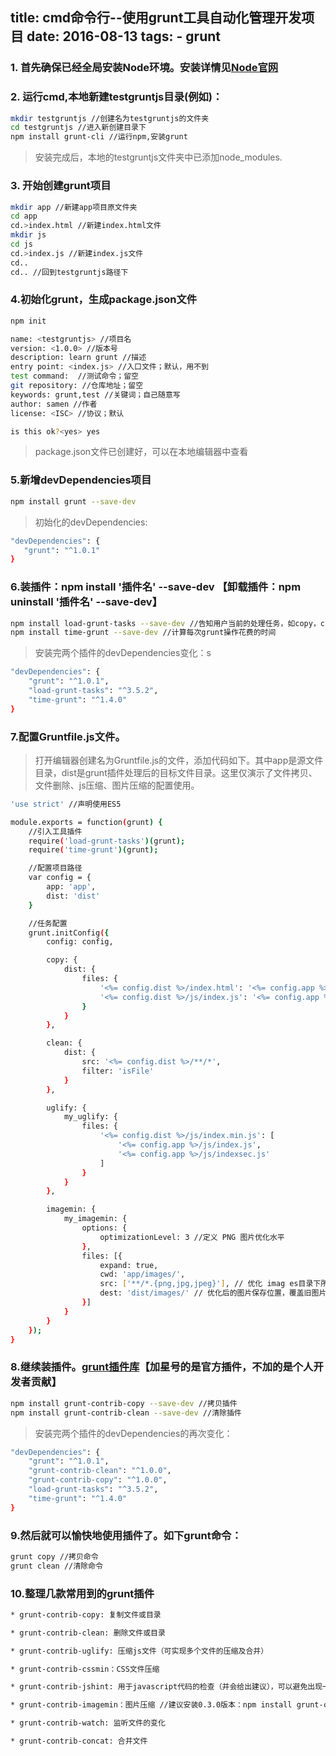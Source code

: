 title: cmd命令行--使用grunt工具自动化管理开发项目
date: 2016-08-13
tags:
    - grunt
---

### 1. 首先确保已经全局安装Node环境。安装详情见[Node官网](http://nodejs.org)

### 2. 运行cmd,本地新建testgruntjs目录(例如)：
```bash
mkdir testgruntjs //创建名为testgruntjs的文件夹
cd testgruntjs //进入新创建目录下
npm install grunt-cli //运行npm,安装grunt
```
> 安装完成后，本地的testgruntjs文件夹中已添加node_modules.

### 3. 开始创建grunt项目
```bash
mkdir app //新建app项目原文件夹
cd app
cd.>index.html //新建index.html文件
mkdir js
cd js
cd.>index.js //新建index.js文件
cd..
cd.. //回到testgruntjs路径下
```

### 4.初始化grunt，生成package.json文件
```bash
npm init

name: <testgruntjs> //项目名
version: <1.0.0> //版本号
description: learn grunt //描述
entry point: <index.js> //入口文件；默认，用不到
test command:  //测试命令；留空
git repository: //仓库地址；留空
keywords: grunt,test //关键词；自己随意写
author: samen //作者
license: <ISC> //协议；默认

is this ok?<yes> yes
```
> package.json文件已创建好，可以在本地编辑器中查看

### 5.新增devDependencies项目
```bash
npm install grunt --save-dev
```
>初始化的devDependencies:
```bash
"devDependencies": {
   "grunt": "^1.0.1"
}
```

### 6.装插件：npm install '插件名' --save-dev 【卸载插件：npm uninstall '插件名' --save-dev】

```bash
npm install load-grunt-tasks --save-dev //告知用户当前的处理任务，如copy，clean...
npm install time-grunt --save-dev //计算每次grunt操作花费的时间
```

>安装完两个插件的devDependencies变化：s
```bash
"devDependencies": {
    "grunt": "^1.0.1",
    "load-grunt-tasks": "^3.5.2",
    "time-grunt": "^1.4.0"
}
```

### 7.配置Gruntfile.js文件。
>打开编辑器创建名为Gruntfile.js的文件，添加代码如下。其中app是源文件目录，dist是grunt插件处理后的目标文件目录。这里仅演示了文件拷贝、文件删除、js压缩、图片压缩的配置使用。

```bash
'use strict' //声明使用ES5

module.exports = function(grunt) {
    //引入工具插件
    require('load-grunt-tasks')(grunt);
    require('time-grunt')(grunt);

    //配置项目路径
    var config = {
        app: 'app',
        dist: 'dist'
    }

    //任务配置
    grunt.initConfig({
        config: config,

        copy: {
            dist: {
                files: {
                    '<%= config.dist %>/index.html': '<%= config.app %>/index.html',
                    '<%= config.dist %>/js/index.js': '<%= config.app %>/js/index.js'
                }
            }
        },

        clean: {
            dist: {
                src: '<%= config.dist %>/**/*',
                filter: 'isFile'
            }
        },

        uglify: {
            my_uglify: {
                files: {
                    '<%= config.dist %>/js/index.min.js': [
                        '<%= config.app %>/js/index.js',
                        '<%= config.app %>/js/indexsec.js'
                    ]
                }
            }
        },

        imagemin: {
            my_imagemin: {
                options: {
                    optimizationLevel: 3 //定义 PNG 图片优化水平
                },
                files: [{
                    expand: true,
                    cwd: 'app/images/', 
                    src: ['**/*.{png,jpg,jpeg}'], // 优化 imag es目录下所有 png/jpg/jpeg 图片
                    dest: 'dist/images/' // 优化后的图片保存位置，覆盖旧图片，并且不作提示
                }]
            }
        }
    });
}
```
### 8.继续装插件。[grunt插件库](http://www.gruntjs.net/plugins)【加星号的是官方插件，不加的是个人开发者贡献】
```bash
npm install grunt-contrib-copy --save-dev //拷贝插件
npm install grunt-contrib-clean --save-dev //清除插件
```

>安装完两个插件的devDependencies的再次变化：
```bash
"devDependencies": {
    "grunt": "^1.0.1",
    "grunt-contrib-clean": "^1.0.0",
    "grunt-contrib-copy": "^1.0.0",
    "load-grunt-tasks": "^3.5.2",
    "time-grunt": "^1.4.0"
}
```

### 9.然后就可以愉快地使用插件了。如下grunt命令：

```bash
grunt copy //拷贝命令
grunt clean //清除命令
```

### 10.整理几款常用到的grunt插件
```bash
* grunt-contrib-copy: 复制文件或目录

* grunt-contrib-clean: 删除文件或目录

* grunt-contrib-uglify: 压缩js文件（可实现多个文件的压缩及合并）

* grunt-contrib-cssmin：CSS文件压缩

* grunt-contrib-jshint: 用于javascript代码的检查（并会给出建议），可以避免出现一些低级语法问题 //sublime中可以安装jshint插件校验js

* grunt-contrib-imagemin：图片压缩 //建议安装0.3.0版本：npm install grunt-contrib-imagemin@0.3.0 --save-dev 

* grunt-contrib-watch: 监听文件的变化

* grunt-contrib-concat: 合并文件
``` 
